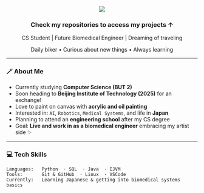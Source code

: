 

<p align="center">
  <img src="https://capsule-render.vercel.app/api?type=venom&height=300&color=99508a&text=Hi%20there,%20I'm%20Ilona%20🌸&reversal=false&fontColor=ffd4f9&animation=fadeIn&textBg=false&strokeWidth=2&stroke=c456ae"/>
</p>
<h3 align="center"> Check my repositories to access my projects ↑ </h3>


<p align="center">
  CS Student | Future Biomedical Engineer | Dreaming of traveling
  </p>
  <p align="center">
   Daily biker •  Curious about new things •  Always learning
</p>

---

### 🪄 About Me

-  Currently studying **Computer Science (BUT 2)**
-  Soon heading to **Beijing Institute of Technology (2025)** for an exchange!
-  Love to paint on canvas with **acrylic and oil painting**
-  Interested in: `AI`, `Robotics`, `Medical Systems`, and life in **Japan**
-  Planning to attend an **engineering school** after my CS degree
-  Goal: **Live and work in as a biomedical engineer** embracing my artist side ✨

---

### 💻 Tech Skills

```text
Languages:   Python  · SQL  · Java  · IJVM 
Tools:       Git & GitHub  · Linux  · VSCode
Currently:   Learning Japanese & getting into biomedical systems basics
